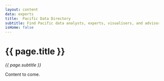 ```yaml
---
layout: content
data: experts
title:  Pacific Data Directory
subtitle: Find Pacific data analysts, experts, visualisers, and advisors
isHome: false
---
```


# {{ page.title }}
_{{ page.subtitle }}_

Content to come.